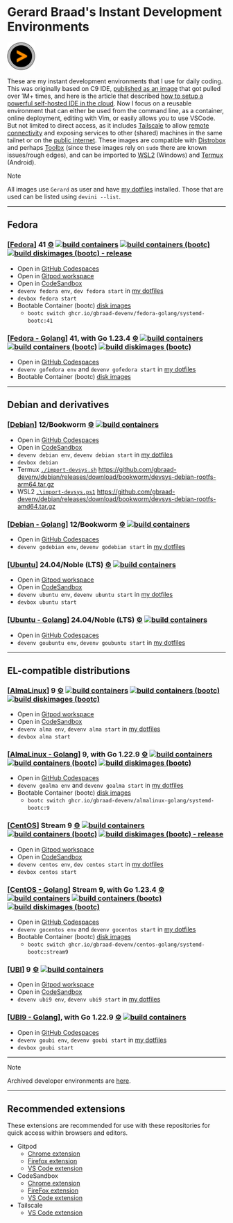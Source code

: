 Gerard Braad's Instant Development Environments
===============================================

!["Prompt"](https://raw.githubusercontent.com/gbraad/assets/gh-pages/icons/prompt-icon-64.png)

These are my instant development environments that I use for daily coding. This was originally based on C9 IDE, [published as an image](https://hub.docker.com/r/gbraad/c9ide) that got pulled over 1M+ times, and here is the article that described [how to setup a powerful self-hosted IDE in the cloud](https://gbraad.nl/blog/setting-up-a-powerful-self-hosted-ide-in-the-cloud.html). Now I focus on a reusable environment that can either be used from the command line, as a container, online deployment, editing with Vim, or easily allows you to use VSCode. But not limited to direct access, as it includes [Tailscale](https://tailscale.com) to allow [remote connectivity](https://github.com/spotsnel/tailscale-tailwings) and exposing services to other (shared) machines in the same tailnet or on the [public internet](https://tailscale.com/kb/1247/funnel-serve-use-cases/). These images are compatible with [Distrobox](https://github.com/89luca89/distrobox) and perhaps [Toolbx](https://containertoolbx.org/) (since these images rely on `sudo` there are known issues/rough edges), and can be imported to [WSL2](https://github.com/gbraad-devenv/WSL2-import) (Windows) and [Termux](https://github.com/gbraad-devenv/termux-import) (Android).

> [!NOTE]
> All images use `Gerard` as user and have [my dotfiles](https://github.com/gbraad-dotfiles/) installed. Those that are used can be listed using `devini --list`.

---


## Fedora

### [[Fedora](https://github.com/gbraad-devenv/fedora)] 41 [⚙️](https://github.com/gbraad-devenv/fedora/actions) [![build containers](https://github.com/gbraad-devenv/fedora/actions/workflows/build-containers.yml/badge.svg)](https://github.com/gbraad-devenv/fedora/actions/workflows/build-containers.yml) [![build containers (bootc)](https://github.com/gbraad-devenv/fedora/actions/workflows/build-containers-bootc.yml/badge.svg)](https://github.com/gbraad-devenv/fedora/actions/workflows/build-containers-bootc.yml) [![build diskimages (bootc) - release](https://github.com/gbraad-devenv/fedora/actions/workflows/build-diskimages.yml/badge.svg)](https://github.com/gbraad-devenv/fedora/actions/workflows/build-diskimages.yml)

  * Open in [GitHub Codespaces](https://github.com/codespaces/new?hide_repo_select=true&ref=main&repo=61788628&skip_quickstart=true)
  * Open in [Gitpod workspace](https://gitpod.io/#https://github.com/gbraad-devenv/fedora)
  * Open in [CodeSandbox](https://codesandbox.io/p/github/gbraad-devenv/fedora)
  * `devenv fedora env`, `dev fedora start` in [my dotfiles](https://github.com/gbraad/dotfiles/)
  * `devbox fedora start`
  * Bootable Container (bootc) [disk images](https://github.com/gbraad-devenv/fedora/releases/tag/41)
    * `bootc switch ghcr.io/gbraad-devenv/fedora-golang/systemd-bootc:41`


### [[Fedora - Golang](https://github.com/gbraad-devenv/fedora-golang)] 41, with Go 1.23.4 [⚙️](https://github.com/gbraad-devenv/fedora-golang/actions) [![build containers](https://github.com/gbraad-devenv/fedora-golang/actions/workflows/build-containers.yml/badge.svg)](https://github.com/gbraad-devenv/fedora-golang/actions/workflows/build-containers.yml) [![build containers (bootc)](https://github.com/gbraad-devenv/fedora-golang/actions/workflows/build-containers-bootc.yml/badge.svg)](https://github.com/gbraad-devenv/fedora-golang/actions/workflows/build-containers-bootc.yml) [![build diskimages (bootc)](https://github.com/gbraad-devenv/fedora-golang/actions/workflows/build-diskimages.yml/badge.svg)](https://github.com/gbraad-devenv/fedora-golang/actions/workflows/build-diskimages.yml)

  * Open in [GitHub Codespaces](https://github.com/codespaces/new?hide_repo_select=true&ref=main&repo=914744126&skip_quickstart=true)
  * `devenv gofedora env` and `devenv gofedora start` in [my dotfiles](https://github.com/gbraad/dotfiles/blob/main/zsh/.zshrc.d/devenv.zsh)
  * Bootable Container (bootc) [disk images](https://github.com/gbraad-devenv/fedora-golang/releases/tag/latest)

---


## Debian and derivatives

### [[Debian](https://github.com/gbraad-devenv/debian)] 12/Bookworm [⚙️](https://github.com/gbraad-devenv/debian/actions) [![build containers](https://github.com/gbraad-devenv/debian/actions/workflows/build-containers.yml/badge.svg)](https://github.com/gbraad-devenv/debian/actions/workflows/build-containers.yml)

  * Open in [GitHub Codespaces](https://github.com/codespaces/new?hide_repo_select=true&ref=main&repo=636945920)
  * Open in [CodeSandbox](https://codesandbox.io/p/github/gbraad-devenv/debian)
  * `devenv debian env`, `devenv debian start` in [my dotfiles](https://github.com/gbraad/dotfiles/)
  * `devbox debian`
  * Termux [`./import-devsys.sh`](https://github.com/gbraad-devenv/termux-import/blob/main/import-devsys.sh) https://github.com/gbraad-devenv/debian/releases/download/bookworm/devsys-debian-rootfs-arm64.tar.gz
  * WSL2 [`.\import-devsys.ps1`](https://github.com/gbraad-devenv/wsl2-import/blob/main/import-devsys.ps1) https://github.com/gbraad-devenv/debian/releases/download/bookworm/devsys-debian-rootfs-amd64.tar.gz


### [[Debian - Golang](https://github.com/gbraad-devenv/debian-golang)] 12/Bookworm [⚙️](https://github.com/gbraad-devenv/debian-golang/actions) [![build containers](https://github.com/gbraad-devenv/debian-golang/actions/workflows/build-containers.yml/badge.svg)](https://github.com/gbraad-devenv/debian-golang/actions/workflows/build-containers.yml)


  * Open in [GitHub Codespaces](https://github.com/codespaces/new?hide_repo_select=true&ref=main&repo=937007673&skip_quickstart=true)
  * `devenv godebian env`, `devenv godebian start` in [my dotfiles](https://github.com/gbraad/dotfiles/)


### [[Ubuntu](https://github.com/gbraad-devenv/ubuntu)] 24.04/Noble (LTS) [⚙️](https://github.com/gbraad-devenv/ubuntu/actions) [![build containers](https://github.com/gbraad-devenv/ubuntu/actions/workflows/build-containers.yml/badge.svg)](https://github.com/gbraad-devenv/ubuntu/actions/workflows/build-containers.yml)


  * Open in [Gitpod workspace](https://gitpod.io/#https://github.com/gbraad-devenv/ubuntu)
  * Open in [CodeSandbox](https://codesandbox.io/p/github/gbraad-devenv/ubuntu)
  * `devenv ubuntu env`, `devenv ubuntu start` in [my dotfiles](https://github.com/gbraad/dotfiles/)
  * `devbox ubuntu start`


### [[Ubuntu - Golang](https://github.com/gbraad-devenv/ubuntu-golang)] 24.04/Noble (LTS) [⚙️](https://github.com/gbraad-devenv/ubuntu-golang/actions) [![build containers](https://github.com/gbraad-devenv/ubuntu-golang/actions/workflows/build-containers.yml/badge.svg)](https://github.com/gbraad-devenv/ubuntu-golang/actions/workflows/build-containers.yml)

  * Open in [GitHub Codespaces](https://github.com/codespaces/new?hide_repo_select=true&ref=main&repo=936999963&skip_quickstart=true)
  * `devenv goubuntu env`, `devenv goubuntu start` in [my dotfiles](https://github.com/gbraad/dotfiles/)

---


## EL-compatible distributions

### [[AlmaLinux](https://github.com/gbraad-devenv/almalinux)] 9 [⚙️](https://github.com/gbraad-devenv/almalinux/actions) [![build containers](https://github.com/gbraad-devenv/almalinux/actions/workflows/build-containers.yml/badge.svg)](https://github.com/gbraad-devenv/almalinux/actions/workflows/build-containers.yml) [![build containers (bootc)](https://github.com/gbraad-devenv/almalinux/actions/workflows/build-containers-bootc.yml/badge.svg)](https://github.com/gbraad-devenv/almalinux/actions/workflows/build-containers-bootc.yml) [![build diskimages (bootc)](https://github.com/gbraad-devenv/almalinux/actions/workflows/build-diskimages-release.yml/badge.svg)](https://github.com/gbraad-devenv/almalinux/actions/workflows/build-diskimages-release.yml)


  * Open in [Gitpod workspace](https://gitpod.io/#https://github.com/gbraad-devenv/almalinux)
  * Open in [CodeSandbox](https://codesandbox.io/p/github/gbraad-devenv/almalinux)
  * `devenv alma env`, `devenv alma start` in [my dotfiles](https://github.com/gbraad/dotfiles/)
  * `devbox alma start`


### [[AlmaLinux - Golang](https://github.com/gbraad-devenv/almalinux-golang)] 9, with Go 1.22.9 [⚙️](https://github.com/gbraad-devenv/almalinux-golang/actions) [![build containers](https://github.com/gbraad-devenv/almalinux-golang/actions/workflows/build-containers.yml/badge.svg)](https://github.com/gbraad-devenv/almalinux-golang/actions/workflows/build-containers.yml) [![build containers (bootc)](https://github.com/gbraad-devenv/almalinux-golang/actions/workflows/build-containers-bootc.yml/badge.svg)](https://github.com/gbraad-devenv/almalinux-golang/actions/workflows/build-containers-bootc.yml) [![build diskimages (bootc)](https://github.com/gbraad-devenv/almalinux-golang/actions/workflows/build-diskimages-release.yml/badge.svg)](https://github.com/gbraad-devenv/almalinux-golang/actions/workflows/build-diskimages-release.yml)

  * Open in [GitHub Codespaces](https://github.com/codespaces/new?hide_repo_select=true&ref=main&repo=937083584&skip_quickstart=true)
  * `devenv goalma env` and `devenv goalma start` in [my dotfiles](https://github.com/gbraad/dotfiles/blob/main/zsh/.zshrc.d/devenv.zsh)
  * Bootable Container (bootc) [disk images](https://github.com/gbraad-devenv/almalinux-golang/releases/tag/latest)
    * `bootc switch ghcr.io/gbraad-devenv/almalinux-golang/systemd-bootc:9`


### [[CentOS](https://github.com/gbraad-devenv/centos)] Stream 9 [⚙️](https://github.com/gbraad-devenv/centos/actions) [![build containers](https://github.com/gbraad-devenv/centos/actions/workflows/build-containers.yml/badge.svg)](https://github.com/gbraad-devenv/centos/actions/workflows/build-containers.yml) [![build containers (bootc)](https://github.com/gbraad-devenv/centos/actions/workflows/build-containers-bootc.yml/badge.svg)](https://github.com/gbraad-devenv/centos/actions/workflows/build-containers-bootc.yml) [![build diskimages (bootc) - release](https://github.com/gbraad-devenv/centos/actions/workflows/build-diskimages-release.yaml/badge.svg)](https://github.com/gbraad-devenv/centos/actions/workflows/build-diskimages-release.yaml)

  * Open in [Gitpod workspace](https://gitpod.io/#https://github.com/gbraad-devenv/centos)
  * Open in [CodeSandbox](https://codesandbox.io/p/github/gbraad-devenv/centos)
  * `devenv centos env`, `dev centos start` in [my dotfiles](https://github.com/gbraad/dotfiles/)
  * `devbox centos start`


### [[CentOS - Golang](https://github.com/gbraad-devenv/centos-golang)] Stream 9, with Go 1.23.4 [⚙️](https://github.com/gbraad-devenv/centos-golang/actions) [![build containers](https://github.com/gbraad-devenv/centos-golang/actions/workflows/build-containers.yml/badge.svg)](https://github.com/gbraad-devenv/centos-golang/actions/workflows/build-containers.yml) [![build containers (bootc)](https://github.com/gbraad-devenv/centos-golang/actions/workflows/build-containers-bootc.yml/badge.svg)](https://github.com/gbraad-devenv/centos-golang/actions/workflows/build-containers-bootc.yml) [![build diskimages (bootc)](https://github.com/gbraad-devenv/centos-golang/actions/workflows/build-diskimages.yml/badge.svg)](https://github.com/gbraad-devenv/centos-golang/actions/workflows/build-diskimages.yml)

  * Open in [GitHub Codespaces](https://github.com/codespaces/new?hide_repo_select=true&ref=main&repo=936139144&skip_quickstart=true)
  * `devenv gocentos env` and `devenv gocentos start` in [my dotfiles](https://github.com/gbraad/dotfiles/blob/main/zsh/.zshrc.d/devenv.zsh)
  * Bootable Container (bootc) [disk images](https://github.com/gbraad-devenv/centos-golang/releases/tag/latest)
    * `bootc switch ghcr.io/gbraad-devenv/centos-golang/systemd-bootc:stream9`


### [[UBI](https://github.com/gbraad-devenv/ubi9)] 9 [⚙️](https://github.com/gbraad-devenv/ubi9/actions) [![build containers](https://github.com/gbraad-devenv/ubi9/actions/workflows/build-containers.yml/badge.svg)](https://github.com/gbraad-devenv/ubi9/actions/workflows/build-containers.yml)

  * Open in [Gitpod workspace](https://gitpod.io/#https://github.com/gbraad-devenv/ubi9)
  * Open in [CodeSandbox](https://codesandbox.io/p/github/gbraad-devenv/ubi9)
  * `devenv ubi9 env`, `devenv ubi9 start` in [my dotfiles](https://github.com/gbraad/dotfiles/)


### [[UBI9 - Golang](https://github.com/gbraad-devenv/ubi9-golang)], with Go 1.22.9 [⚙️](https://github.com/gbraad-devenv/ubi9-golang/actions) [![build containers](https://github.com/gbraad-devenv/ubi9-golang/actions/workflows/build-containers.yml/badge.svg)](https://github.com/gbraad-devenv/ubi9-golang/actions/workflows/build-containers.yml)

  * Open in [GitHub Codespaces](https://github.com/codespaces/new?hide_repo_select=true&ref=main&repo=936544304&skip_quickstart=true)
  * `devenv goubi env`, `devenv goubi start` in [my dotfiles](https://github.com/gbraad/dotfiles/)
  * `devbox goubi start`

---

> [!NOTE]
> Archived developer environments are [here](./archive.md).

---

## Recommended extensions
These extensions are recommended for use with these repositories for quick access within browsers and editors.

  * Gitpod
    - [Chrome extension](https://chromewebstore.google.com/detail/gitpod/dodmmooeoklaejobgleioelladacbeki)
    - [Firefox extension](https://addons.mozilla.org/en-US/firefox/addon/gitpod/)
    - [VS Code extension](https://marketplace.visualstudio.com/items?itemName=gitpod.gitpod-desktop)
  * CodeSandbox
    - [Chrome extension](https://chromewebstore.google.com/detail/codesandbox/hdidglkcgdolpoijdckmafdnddjoglia)
    - [FireFox extension](https://addons.mozilla.org/en-US/firefox/addon/codesandbox/)
    - [VS Code extension](https://marketplace.visualstudio.com/items?itemName=CodeSandbox-io.codesandbox-projects)
  * Tailscale
    - [VS Code extension](https://marketplace.visualstudio.com/items?itemName=tailscale.vscode-tailscale)
